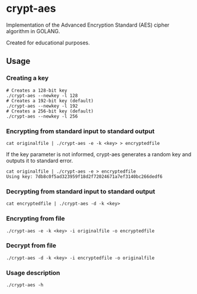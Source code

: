 # crypt-aes

Implementation of the Advanced Encryption Standard (AES) cipher algorithm in GOLANG.

Created for educational purposes.

## Usage

### Creating a key
```
# Creates a 128-bit key
./crypt-aes --newkey -l 128
# Creates a 192-bit key (default)
./crypt-aes --newkey -l 192
# Creates a 256-bit key (default)
./crypt-aes --newkey -l 256
```
### Encrypting from standard input to standard output
```
cat originalfile | ./crypt-aes -e -k <key> > encryptedfile
```
If the key parameter is not informed, crypt-aes generates a random key and outputs it to standard error.
```
cat originalfile | ./crypt-aes -e > encryptedfile
Using key: 7db8c0f5ad323959f18d2f72024671a7ef3140bc266dedf6
```
### Decrypting from standard input to standard output
```
cat encryptedfile | ./crypt-aes -d -k <key>
```
### Encrypting from file
```
./crypt-aes -e -k <key> -i originalfile -o encryptedfile
```
### Decrypt from file
```
./crypt-aes -d -k <key> -i encryptedfile -o originalfile
```
### Usage description
```
./crypt-aes -h
```
